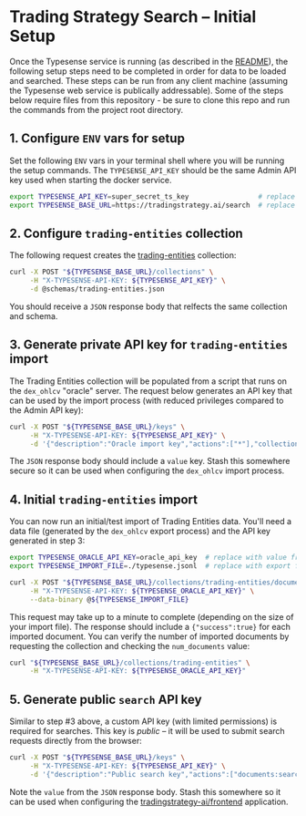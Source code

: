 # Trading Strategy Search – Initial Setup

Once the Typesense service is running (as described in the [README](../README.md)), the following
setup steps need to be completed in order for data to be loaded and searched. These steps can be
run from any client machine (assuming the Typesense web service is publically addressable). Some of
the steps below require files from this repository - be sure to clone this repo and run the commands
from the project root directory.

## 1. Configure `ENV` vars for setup

Set the following `ENV` vars in your terminal shell where you will be running the setup commands.
The `TYPESENSE_API_KEY` should be the same Admin API key used when starting the docker service.

```bash
export TYPESENSE_API_KEY=super_secret_ts_key                 # replace with a secure key
export TYPESENSE_BASE_URL=https://tradingstrategy.ai/search  # replace with public search URL
```

## 2. Configure `trading-entities` collection

The following request creates the [trading-entities](./trading-entities.md) collection:

```bash
curl -X POST "${TYPESENSE_BASE_URL}/collections" \
     -H "X-TYPESENSE-API-KEY: ${TYPESENSE_API_KEY}" \
     -d @schemas/trading-entities.json
```

You should receive a `JSON` response body that relfects the same collection and schema.

## 3. Generate private API key for `trading-entities` import

The Trading Entities collection will be populated from a script that runs on the `dex_ohlcv`
"oracle" server. The request below generates an API key that can be used by the import process (with
reduced privileges compared to the Admin API key):

```bash
curl -X POST "${TYPESENSE_BASE_URL}/keys" \
     -H "X-TYPESENSE-API-KEY: ${TYPESENSE_API_KEY}" \
     -d '{"description":"Oracle import key","actions":["*"],"collections":["trading-entities"]}'
```

The `JSON` response body should include a `value` key. Stash this somewhere secure so it can be used
when configuring the `dex_ohlcv` import process.

## 4. Initial `trading-entities` import

You can now run an initial/test import of Trading Entities data. You'll need a data file (generated
by the `dex_ohlcv` export process) and the API key generated in step 3:

```bash
export TYPESENSE_ORACLE_API_KEY=oracle_api_key  # replace with value from step 3
export TYPESENSE_IMPORT_FILE=./typesense.jsonl  # replace with export file path/name

curl -X POST "${TYPESENSE_BASE_URL}/collections/trading-entities/documents/import?action=upsert" \
     -H "X-TYPESENSE-API-KEY: ${TYPESENSE_ORACLE_API_KEY}" \
     --data-binary @${TYPESENSE_IMPORT_FILE}
```

This request may take up to a minute to complete (depending on the size of your import file). The
response should include a `{"success":true}` for each imported document. You can verify the number
of imported documents by requesting the collection and checking the `num_documents` value:

```bash
curl "${TYPESENSE_BASE_URL}/collections/trading-entities" \
     -H "X-TYPESENSE-API-KEY: ${TYPESENSE_ORACLE_API_KEY}"
```

## 5. Generate public `search` API key

Similar to step #3 above, a custom API key (with limited permissions) is required for searches. This
key is _public_ – it will be used to submit search requests directly from the browser:

```bash
curl -X POST "${TYPESENSE_BASE_URL}/keys" \
     -H "X-TYPESENSE-API-KEY: ${TYPESENSE_API_KEY}" \
     -d '{"description":"Public search key","actions":["documents:search"],"collections":["*"]}'
```

Note the `value` from the `JSON` response body. Stash this somewhere so it can be used when
configuring the [tradingstrategy-ai/frontend](https://github.com/tradingstrategy-ai/frontend)
application.
